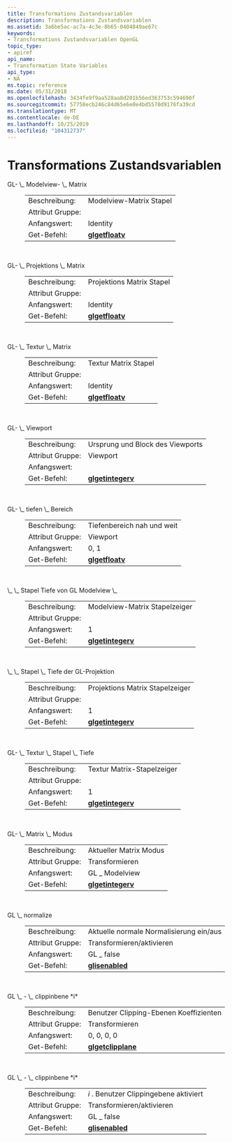 ```yaml
---
title: Transformations Zustandsvariablen
description: Transformations Zustandsvariablen
ms.assetid: 3a6be5ac-ac7a-4c3e-8b65-0404849ae67c
keywords:
- Transformations Zustandsvariablen OpenGL
topic_type:
- apiref
api_name:
- Transformation State Variables
api_type:
- NA
ms.topic: reference
ms.date: 05/31/2018
ms.openlocfilehash: 3434fe9f9aa528aa8d201b56ed363753c594690f
ms.sourcegitcommit: 57758ecb246c84d65e6e0e4bd5570d9176fa39cd
ms.translationtype: MT
ms.contentlocale: de-DE
ms.lasthandoff: 10/25/2019
ms.locfileid: "104312737"
---
```

# <a name="transformation-state-variables"></a>Transformations Zustandsvariablen

<dl> <dt><span id="GL_MODELVIEW_MATRIX"></span><span id="gl_modelview_matrix"></span>GL- \_ Modelview- \_ Matrix</dt> <dd> 

|                  |                                    |
|------------------|------------------------------------|
| Beschreibung:     | Modelview-Matrix Stapel             |
| Attribut Gruppe: |                                    |
| Anfangswert:   | Identity                           |
| Get-Befehl:     | [**glgetfloatv**](glgetfloatv.md) |



 

</dd> <dt><span id="GL_PROJECTION_MATRIX"></span><span id="gl_projection_matrix"></span>GL- \_ Projektions \_ Matrix</dt> <dd> 

|                  |                                                                                |
|------------------|--------------------------------------------------------------------------------|
| Beschreibung:     | Projektions Matrix Stapel                                                        |
| Attribut Gruppe: |                                                                                |
| Anfangswert:   | Identity                                                                       |
| Get-Befehl:     | [**glgetfloatv**](glgetbooleanv--glgetdoublev--glgetfloatv--glgetintegerv.md) |



 

</dd> <dt><span id="GL_TEXTURE_MATRIX"></span><span id="gl_texture_matrix"></span>GL- \_ Textur \_ Matrix</dt> <dd> 

|                  |                                                                                |
|------------------|--------------------------------------------------------------------------------|
| Beschreibung:     | Textur Matrix Stapel                                                           |
| Attribut Gruppe: |                                                                                |
| Anfangswert:   | Identity                                                                       |
| Get-Befehl:     | [**glgetfloatv**](glgetbooleanv--glgetdoublev--glgetfloatv--glgetintegerv.md) |



 

</dd> <dt><span id="GL_VIEWPORT"></span><span id="gl_viewport"></span>GL- \_ Viewport</dt> <dd> 

|                  |                                                                                  |
|------------------|----------------------------------------------------------------------------------|
| Beschreibung:     | Ursprung und Block des Viewports                                                       |
| Attribut Gruppe: | Viewport                                                                         |
| Anfangswert:   |                                                                                  |
| Get-Befehl:     | [**glgetintegerv**](glgetbooleanv--glgetdoublev--glgetfloatv--glgetintegerv.md) |



 

</dd> <dt><span id="GL_DEPTH_RANGE"></span><span id="gl_depth_range"></span>GL- \_ tiefen \_ Bereich</dt> <dd> 

|                  |                                                                                |
|------------------|--------------------------------------------------------------------------------|
| Beschreibung:     | Tiefenbereich nah und weit                                                       |
| Attribut Gruppe: | Viewport                                                                       |
| Anfangswert:   | 0, 1                                                                           |
| Get-Befehl:     | [**glgetfloatv**](glgetbooleanv--glgetdoublev--glgetfloatv--glgetintegerv.md) |



 

</dd> <dt><span id="GL_MODELVIEW_STACK_DEPTH"></span><span id="gl_modelview_stack_depth"></span>\_ \_ Stapel Tiefe von GL Modelview \_</dt> <dd> 

|                  |                                                                                  |
|------------------|----------------------------------------------------------------------------------|
| Beschreibung:     | Modelview-Matrix Stapelzeiger                                                   |
| Attribut Gruppe: |                                                                                  |
| Anfangswert:   | 1                                                                                |
| Get-Befehl:     | [**glgetintegerv**](glgetbooleanv--glgetdoublev--glgetfloatv--glgetintegerv.md) |



 

</dd> <dt><span id="GL_PROJECTION_STACK_DEPTH"></span><span id="gl_projection_stack_depth"></span>\_ \_ Stapel \_ Tiefe der GL-Projektion</dt> <dd> 

|                  |                                                                                  |
|------------------|----------------------------------------------------------------------------------|
| Beschreibung:     | Projektions Matrix Stapelzeiger                                                  |
| Attribut Gruppe: |                                                                                  |
| Anfangswert:   | 1                                                                                |
| Get-Befehl:     | [**glgetintegerv**](glgetbooleanv--glgetdoublev--glgetfloatv--glgetintegerv.md) |



 

</dd> <dt><span id="GL_TEXTURE_STACK_DEPTH"></span><span id="gl_texture_stack_depth"></span>GL- \_ Textur \_ Stapel \_ Tiefe</dt> <dd> 

|                  |                                                                                  |
|------------------|----------------------------------------------------------------------------------|
| Beschreibung:     | Textur Matrix-Stapelzeiger                                                     |
| Attribut Gruppe: |                                                                                  |
| Anfangswert:   | 1                                                                                |
| Get-Befehl:     | [**glgetintegerv**](glgetbooleanv--glgetdoublev--glgetfloatv--glgetintegerv.md) |



 

</dd> <dt><span id="GL_MATRIX_MODE"></span><span id="gl_matrix_mode"></span>GL- \_ Matrix \_ Modus</dt> <dd> 

|                  |                                                                                  |
|------------------|----------------------------------------------------------------------------------|
| Beschreibung:     | Aktueller Matrix Modus                                                              |
| Attribut Gruppe: | Transformieren                                                                        |
| Anfangswert:   | GL \_ Modelview                                                                    |
| Get-Befehl:     | [**glgetintegerv**](glgetbooleanv--glgetdoublev--glgetfloatv--glgetintegerv.md) |



 

</dd> <dt><span id="GL_NORMALIZE"></span><span id="gl_normalize"></span>GL \_ normalize</dt> <dd> 

|                  |                                     |
|------------------|-------------------------------------|
| Beschreibung:     | Aktuelle normale Normalisierung ein/aus |
| Attribut Gruppe: | Transformieren/aktivieren                    |
| Anfangswert:   | GL \_ false                           |
| Get-Befehl:     | [**glisenabled**](glisenabled.md)  |



 

</dd> <dt><span id="GL_CLIP_PLANE_i"></span><span id="gl_clip_plane_i"></span><span id="GL_CLIP_PLANE_I"></span>GL \_ - \_ clippinbene *i*</dt> <dd> 

|                  |                                          |
|------------------|------------------------------------------|
| Beschreibung:     | Benutzer Clipping-Ebenen Koeffizienten         |
| Attribut Gruppe: | Transformieren                                |
| Anfangswert:   | 0, 0, 0, 0                               |
| Get-Befehl:     | [**glgetclipplane**](glgetclipplane.md) |



 

</dd> <dt><span id="GL_CLIP_PLANE_i"></span><span id="gl_clip_plane_i"></span><span id="GL_CLIP_PLANE_I"></span>GL \_ - \_ clippinbene *i*</dt> <dd> 

|                  |                                    |
|------------------|------------------------------------|
| Beschreibung:     | *i* . Benutzer Clippingebene aktiviert |
| Attribut Gruppe: | Transformieren/aktivieren                   |
| Anfangswert:   | GL \_ false                          |
| Get-Befehl:     | [**glisenabled**](glisenabled.md) |



 

</dd> </dl>

 

 





